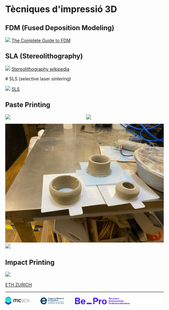 # Tècniques d'impressió 3D

## FDM (Fused Deposition Modeling)

![](./IMG/TÈCNIQUES/fdm.png)
[The Complete Guide to FDM](https://desis.osu.edu/seniorthesis/index.php/2021/09/03/the-complete-guide-to-fused-deposition-modeling-fdm-in-3d-printing/)


## SLA (Stereolithography)

![](./IMG/TÈCNIQUES/sla.png)
[Stereolithography wikipedia](https://en.wikipedia.org/wiki/Stereolithography)

# SLS (selective laser sintering)

![](./IMG/TÈCNIQUES/sls.png)
[SLS](https://formlabs.com/es/blog/que-es-sinterizado-selectivo-laser/)

## Paste Printing
<div style="display: flex; gap: 10px;">
  <img src="IMG/MATERIALS/CLAY_1.gif" width="49%" />
  <img src="IMG/MATERIALS/CLAY_2.gif" width="49%" />
</div>


![](./IMG/MATERIALS/CLAY.jpeg)
![](./IMG/MATERIALS/pasta.jpeg)

## Impact Printing

![](./IMG/TÈCNIQUES/impact.jpg)

[ETH ZURICH](https://dfab.ch/news/impact-printing-wins-3d-pioneers-challenge)


---
<p align="left">
  <img alt="Light" src="../IMG/LOGOS/logoITICBCN.png" width="15%">
&nbsp; &nbsp; &nbsp; &nbsp;
  <img alt="Dark" src="../IMG/LOGOS/logo_CEB.png" width="15%">
&nbsp; &nbsp; &nbsp; &nbsp;
  <img alt="Dark" src="../IMG/LOGOS/footer-logos-white.svg" width="55%">
</p>